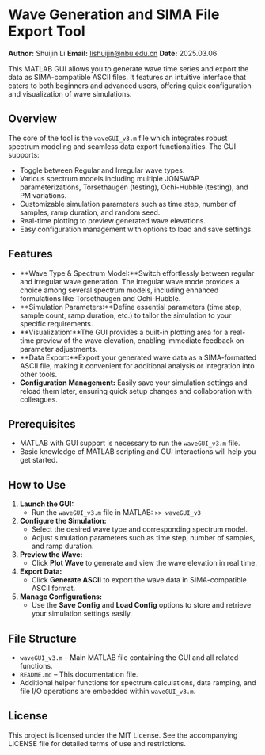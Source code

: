 # Wave Generation and SIMA File Export Tool

**Author:** Shuijin Li
**Email:** <lishuijin@nbu.edu.cn>
**Date:** 2025.03.06

This MATLAB GUI allows you to generate wave time series and export the data as SIMA-compatible ASCII files. It features an intuitive interface that caters to both beginners and advanced users, offering quick configuration and visualization of wave simulations.

## Overview

The core of the tool is the `waveGUI_v3.m` file which integrates robust spectrum modeling and seamless data export functionalities. The GUI supports:

- Toggle between Regular and Irregular wave types.
- Various spectrum models including multiple JONSWAP parameterizations, Torsethaugen (testing), Ochi-Hubble (testing), and PM variations.
- Customizable simulation parameters such as time step, number of samples, ramp duration, and random seed.
- Real-time plotting to preview generated wave elevations.
- Easy configuration management with options to load and save settings.

## Features

- **Wave Type & Spectrum Model:**Switch effortlessly between regular and irregular wave generation. The irregular wave mode provides a choice among several spectrum models, including enhanced formulations like Torsethaugen and Ochi-Hubble.
- **Simulation Parameters:**Define essential parameters (time step, sample count, ramp duration, etc.) to tailor the simulation to your specific requirements.
- **Visualization:**The GUI provides a built-in plotting area for a real-time preview of the wave elevation, enabling immediate feedback on parameter adjustments.
- **Data Export:**Export your generated wave data as a SIMA-formatted ASCII file, making it convenient for additional analysis or integration into other tools.
- **Configuration Management:**
  Easily save your simulation settings and reload them later, ensuring quick setup changes and collaboration with colleagues.

## Prerequisites

- MATLAB with GUI support is necessary to run the `waveGUI_v3.m` file.
- Basic knowledge of MATLAB scripting and GUI interactions will help you get started.

## How to Use

1. **Launch the GUI:**
   - Run the `waveGUI_v3.m` file in MATLAB:
   ``>> waveGUI_v3``
2. **Configure the Simulation:**
   - Select the desired wave type and corresponding spectrum model.
   - Adjust simulation parameters such as time step, number of samples, and ramp duration.
3. **Preview the Wave:**
   - Click **Plot Wave** to generate and view the wave elevation in real time.
4. **Export Data:**
   - Click **Generate ASCII** to export the wave data in SIMA-compatible ASCII format.
5. **Manage Configurations:**
   - Use the **Save Config** and **Load Config** options to store and retrieve your simulation settings easily.

## File Structure

- `waveGUI_v3.m` – Main MATLAB file containing the GUI and all related functions.
- `README.md` – This documentation file.
- Additional helper functions for spectrum calculations, data ramping, and file I/O operations are embedded within `waveGUI_v3.m`.

## License

This project is licensed under the MIT License. See the accompanying LICENSE file for detailed terms of use and restrictions.
